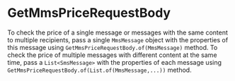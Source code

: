 # GetMmsPriceRequestBody

To check the price of a single message or messages with the same content to multiple recipients, pass a single `MmsMessage` object with the properties of this message using `GetMmsPriceRequestBody.of(MmsMessage)` method. To check the price of multiple messages with different content at the same time, pass a `List<SmsMessage>` with the properties of each message using `GetMmsPriceRequestBody.of(List.of(MmsMessage,...))` method.

